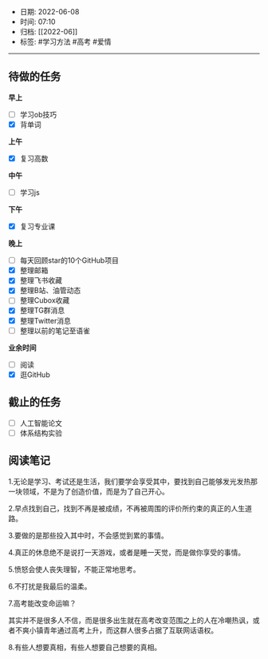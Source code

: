 - 日期: 2022-06-08
- 时间: 07:10
- 归档: [[2022-06]]
- 标签: #学习方法 #高考 #爱情 
---

## 待做的任务

**早上**

- [ ] 学习ob技巧
- [x] 背单词

**上午**

- [x] 复习高数

**中午**

- [ ] 学习js

**下午**

- [x] 复习专业课

**晚上**

- [ ] 每天回顾star的10个GitHub项目
- [x] 整理邮箱
- [x] 整理飞书收藏
- [x] 整理B站、油管动态
- [ ] 整理Cubox收藏
- [x] 整理TG群消息
- [x] 整理Twitter消息
- [ ] 整理以前的笔记至语雀

**业余时间**

- [ ] 阅读 
- [x] 逛GitHub

## 截止的任务

- [ ] 人工智能论文
- [ ] 体系结构实验

## 阅读笔记

1.无论是学习、考试还是生活，我们要学会享受其中，要找到自己能够发光发热那一块领域，不是为了创造价值，而是为了自己开心。

2.早点找到自己，找到不再是被成绩，不再被周围的评价所约束的真正的人生道路。

3.要做的是那些投入其中时，不会感觉到累的事情。

4.真正的休息绝不是说打一天游戏，或者是睡一天觉，而是做你享受的事情。

5.愤怒会使人丧失理智，不能正常地思考。

6.不打扰是我最后的温柔。

7.高考能改变命运嘛？

其实并不是很多人不信，而是很多出生就在高考改变范围之上的人在冷嘲热讽，或者不爽小镇青年通过高考上升，而这群人很多占据了互联网话语权。

8.有些人想要真相，有些人想要自己想要的真相。


